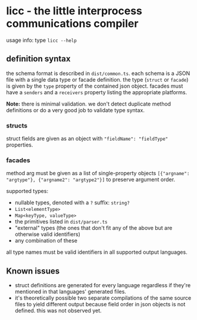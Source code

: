 # licc - the little interprocess communications compiler

usage info: type `licc --help`

## definition syntax

the schema format is described in `dist/common.ts`.
each schema is a JSON file with a single data type or facade definition.
the type (`struct` or `facade`) is given by the `type` property of the contained json object.
facades must have a `senders` and a `receivers` property listing the appropriate platforms.

**Note:** there is minimal validation. we don't detect duplicate method definitions or do a very good job to validate
type syntax.

### structs

struct fields are given as an object with `"fieldName": "fieldType"` properties.

### facades

method arg must be given as a list of single-property objects `[{"argname": "argtype"}, {"argname2": "argtype2"}]` to
preserve argument order.

supported types:

* nullable types, denoted with a `?` suffix: `string?`
* `List<elementType>`
* `Map<keyType, valueType>`
* the primitives listed in `dist/parser.ts`
* "external" types (the ones that don't fit any of the above but are otherwise valid identifiers)
* any combination of these

all type names must be valid identifiers in all supported output languages.

## Known issues

* struct definitions are generated for every language regardless if they're mentioned in that languages' generated
  files.
* it's theoretically possible two separate compilations of the same source files to yield different output because field
  order in json
  objects is not defined. this was not observed yet.